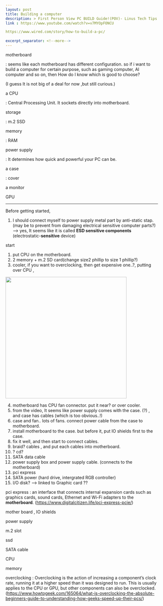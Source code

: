 ```yaml
---
layout: post
title: Building a computer
description: > First Person View PC BUILD Guide!(POV)- Linus Tech Tips 
link : https://www.youtube.com/watch?v=v7MYOpFONCU

https://www.wired.com/story/how-to-build-a-pc/
  
excerpt_separator: <!--more-->
---
```


motherboard

 : seems like each motherboard has different configuration. so if i want to build a computer for certain purpose, such as gaming computer, AI computer and so on, then How do I know which is good to choose?

(I guess It is not big of a deal for now ,but still curious.)



a CPU

: Central Processing Unit. It sockets directly into motherboard.



storage

: m.2 SSD 



memory

: RAM 



power supply

: It determines how quick and powerful your PC can be.



a case

: cover



a monitor

GPU



---

Before getting started, 

1. I should connect myself to power supply metal part by anti-static stap. (may be to prevent from damaging electrical sensitive computer parts?) --> yes, It seems like it is called **ESD sensitive components** (electrostatic-**sensitive** device)



start

1. put CPU on the motherboard.
2. 2 memory + m.2 SD card(change size2 phillip to size 1 phillip?)
3. cooler, if you want to overclocking, then get expensive one..?, putting over CPU , 



<img src= "https://user-images.githubusercontent.com/37058233/109703818-432bdd80-7bd9-11eb-8927-cf354b4b1d7d.png" width = 400px>

4. motherboard has CPU fan connector. put it near? or over cooler.
5. from the video, It seems like power supply comes with the case. (?) , and case has cables (which is too obvious..!)
6. case and fan.. lots of fans. connect power cable from the case to motherboard.
7. install motherboard to the case. but before it, put IO shields first to the case.
8. fix it well, and then start to connect cables.
9. braid? cables , and put each cables into motherboard.
10. ? cd?
11. SATA data cable
12. power supply box and power supply cable. (connects to the motherboard)
13.  pci express
14. SATA power (hard drive, intergrated RGB controller)
15. I/O disk? --> linked to Graphic card ??



pci express :  an interface that connects internal expansion cards such as graphics cards, sound cards, Ethernet and Wi-Fi adapters to the **motherboard**. (https://www.digitalcitizen.life/pci-express-pcie/)

mother board , IO shields

power supply



m.2 slot

ssd

SATA cable

CPU

memory

overclocking : Overclocking is the action of increasing a component’s clock rate, running it at a higher speed than it was designed to run. This is usually applies to the CPU or GPU, but other components can also be overclocked. (https://www.howtogeek.com/165064/what-is-overclocking-the-absolute-beginners-guide-to-understanding-how-geeks-speed-up-their-pcs/)



